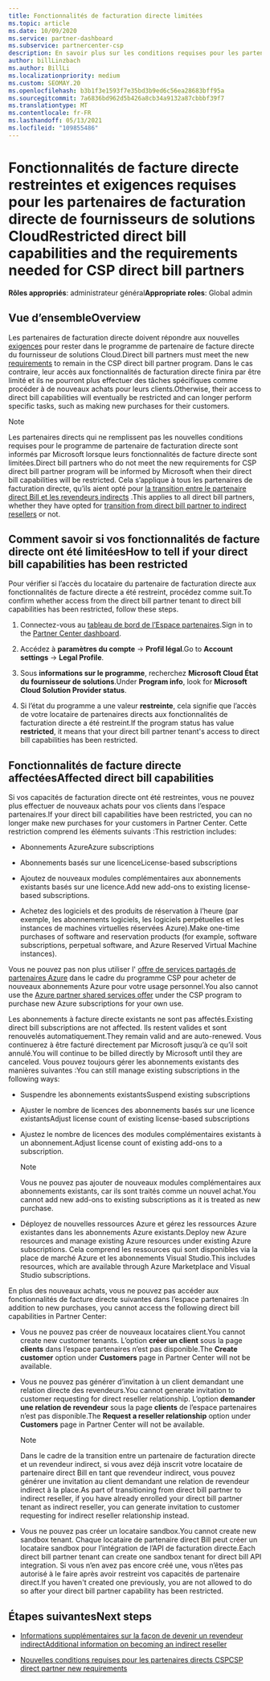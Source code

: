 ```yaml
---
title: Fonctionnalités de facturation directe limitées
ms.topic: article
ms.date: 10/09/2020
ms.service: partner-dashboard
ms.subservice: partnercenter-csp
description: En savoir plus sur les conditions requises pour les partenaires de facturation directe et la procédure à suivre pour éviter que des fonctionnalités soient limitées. Déterminez si vos fonctionnalités ont été limitées.
author: billLinzbach
ms.author: BillLi
ms.localizationpriority: medium
ms.custom: SEOMAY.20
ms.openlocfilehash: b3b1f3e1593f7e35bd3b9ed6c56ea28683bff95a
ms.sourcegitcommit: 7a6836bd962d5b426a8cb34a9132a87cbbbf39f7
ms.translationtype: MT
ms.contentlocale: fr-FR
ms.lasthandoff: 05/13/2021
ms.locfileid: "109855486"
---
```

# <a name="restricted-direct-bill-capabilities-and-the-requirements-needed-for-csp-direct-bill-partners"></a><span data-ttu-id="3032b-104">Fonctionnalités de facture directe restreintes et exigences requises pour les partenaires de facturation directe de fournisseurs de solutions Cloud</span><span class="sxs-lookup"><span data-stu-id="3032b-104">Restricted direct bill capabilities and the requirements needed for CSP direct bill partners</span></span>

<span data-ttu-id="3032b-105">**Rôles appropriés**: administrateur général</span><span class="sxs-lookup"><span data-stu-id="3032b-105">**Appropriate roles**: Global admin</span></span>

## <a name="overview"></a><span data-ttu-id="3032b-106">Vue d’ensemble</span><span class="sxs-lookup"><span data-stu-id="3032b-106">Overview</span></span>

<span data-ttu-id="3032b-107">Les partenaires de facturation directe doivent répondre aux nouvelles [exigences](direct-partner-new-requirements.md) pour rester dans le programme de partenaire de facture directe du fournisseur de solutions Cloud.</span><span class="sxs-lookup"><span data-stu-id="3032b-107">Direct bill partners must meet the new [requirements](direct-partner-new-requirements.md) to remain in the CSP direct bill partner program.</span></span> <span data-ttu-id="3032b-108">Dans le cas contraire, leur accès aux fonctionnalités de facturation directe finira par être limité et ils ne pourront plus effectuer des tâches spécifiques comme procéder à de nouveaux achats pour leurs clients.</span><span class="sxs-lookup"><span data-stu-id="3032b-108">Otherwise, their access to direct bill capabilities will eventually be restricted and can longer perform specific tasks, such as making new purchases for their customers.</span></span>

> [!Note]
> <span data-ttu-id="3032b-109">Les partenaires directs qui ne remplissent pas les nouvelles conditions requises pour le programme de partenaire de facturation directe sont informés par Microsoft lorsque leurs fonctionnalités de facture directe sont limitées.</span><span class="sxs-lookup"><span data-stu-id="3032b-109">Direct bill partners who do not meet the new requirements for CSP direct bill partner program will be informed by Microsoft when their direct bill capabilities will be restricted.</span></span> <span data-ttu-id="3032b-110">Cela s’applique à tous les partenaires de facturation directe, qu’ils aient opté pour [la transition entre le partenaire direct Bill et les revendeurs indirects](transition-direct-to-indirect.md) .</span><span class="sxs-lookup"><span data-stu-id="3032b-110">This applies to all direct bill partners, whether they have opted for [transition from direct bill partner to indirect resellers](transition-direct-to-indirect.md) or not.</span></span>  

## <a name="how-to-tell-if-your-direct-bill-capabilities-has-been-restricted"></a><span data-ttu-id="3032b-111">Comment savoir si vos fonctionnalités de facture directe ont été limitées</span><span class="sxs-lookup"><span data-stu-id="3032b-111">How to tell if your direct bill capabilities has been restricted</span></span>

<span data-ttu-id="3032b-112">Pour vérifier si l’accès du locataire du partenaire de facturation directe aux fonctionnalités de facture directe a été restreint, procédez comme suit.</span><span class="sxs-lookup"><span data-stu-id="3032b-112">To confirm whether access from the direct bill partner tenant to direct bill capabilities has been restricted, follow these steps.</span></span>

1. <span data-ttu-id="3032b-113">Connectez-vous au [tableau de bord de l’Espace partenaires](https://partner.microsoft.com/dashboard).</span><span class="sxs-lookup"><span data-stu-id="3032b-113">Sign in to the [Partner Center dashboard](https://partner.microsoft.com/dashboard).</span></span>

2. <span data-ttu-id="3032b-114">Accédez à **paramètres du compte**  ->  **Profil légal**.</span><span class="sxs-lookup"><span data-stu-id="3032b-114">Go to **Account settings** -> **Legal Profile**.</span></span>

3. <span data-ttu-id="3032b-115">Sous **informations sur le programme**, recherchez **Microsoft Cloud État du fournisseur de solutions**.</span><span class="sxs-lookup"><span data-stu-id="3032b-115">Under **Program info**, look for **Microsoft Cloud Solution Provider status**.</span></span>

4. <span data-ttu-id="3032b-116">Si l’état du programme a une valeur **restreinte**, cela signifie que l’accès de votre locataire de partenaires directs aux fonctionnalités de facturation directe a été restreint.</span><span class="sxs-lookup"><span data-stu-id="3032b-116">If the program status has value **restricted**, it means that your direct bill partner tenant's access to direct bill capabilities has been restricted.</span></span>

## <a name="affected-direct-bill-capabilities"></a><span data-ttu-id="3032b-117">Fonctionnalités de facture directe affectées</span><span class="sxs-lookup"><span data-stu-id="3032b-117">Affected direct bill capabilities</span></span>

<span data-ttu-id="3032b-118">Si vos capacités de facturation directe ont été restreintes, vous ne pouvez plus effectuer de nouveaux achats pour vos clients dans l’espace partenaires.</span><span class="sxs-lookup"><span data-stu-id="3032b-118">If your direct bill capabilities have been restricted, you can no longer make new purchases for your customers in Partner Center.</span></span> <span data-ttu-id="3032b-119">Cette restriction comprend les éléments suivants :</span><span class="sxs-lookup"><span data-stu-id="3032b-119">This restriction includes:</span></span>

- <span data-ttu-id="3032b-120">Abonnements Azure</span><span class="sxs-lookup"><span data-stu-id="3032b-120">Azure subscriptions</span></span>

- <span data-ttu-id="3032b-121">Abonnements basés sur une licence</span><span class="sxs-lookup"><span data-stu-id="3032b-121">License-based subscriptions</span></span>

- <span data-ttu-id="3032b-122">Ajoutez de nouveaux modules complémentaires aux abonnements existants basés sur une licence.</span><span class="sxs-lookup"><span data-stu-id="3032b-122">Add new add-ons to existing license-based subscriptions.</span></span>

- <span data-ttu-id="3032b-123">Achetez des logiciels et des produits de réservation à l’heure (par exemple, les abonnements logiciels, les logiciels perpétuelles et les instances de machines virtuelles réservées Azure).</span><span class="sxs-lookup"><span data-stu-id="3032b-123">Make one-time purchases of software and reservation products (for example, software subscriptions, perpetual software, and Azure Reserved Virtual Machine instances).</span></span>

<span data-ttu-id="3032b-124">Vous ne pouvez pas non plus utiliser l' [offre de services partagés de partenaires Azure](shared-services.md) dans le cadre du programme CSP pour acheter de nouveaux abonnements Azure pour votre usage personnel.</span><span class="sxs-lookup"><span data-stu-id="3032b-124">You also cannot use the [Azure partner shared services offer](shared-services.md) under the CSP program to purchase new Azure subscriptions for your own use.</span></span>

<span data-ttu-id="3032b-125">Les abonnements à facture directe existants ne sont pas affectés.</span><span class="sxs-lookup"><span data-stu-id="3032b-125">Existing direct bill subscriptions are not affected.</span></span> <span data-ttu-id="3032b-126">Ils restent valides et sont renouvelés automatiquement.</span><span class="sxs-lookup"><span data-stu-id="3032b-126">They remain valid and are auto-renewed.</span></span> <span data-ttu-id="3032b-127">Vous continuerez à être facturé directement par Microsoft jusqu’à ce qu’il soit annulé.</span><span class="sxs-lookup"><span data-stu-id="3032b-127">You will continue to be billed directly by Microsoft until they are canceled.</span></span> <span data-ttu-id="3032b-128">Vous pouvez toujours gérer les abonnements existants des manières suivantes :</span><span class="sxs-lookup"><span data-stu-id="3032b-128">You can still manage existing subscriptions in the following ways:</span></span>

- <span data-ttu-id="3032b-129">Suspendre les abonnements existants</span><span class="sxs-lookup"><span data-stu-id="3032b-129">Suspend existing subscriptions</span></span>

- <span data-ttu-id="3032b-130">Ajuster le nombre de licences des abonnements basés sur une licence existants</span><span class="sxs-lookup"><span data-stu-id="3032b-130">Adjust license count of existing license-based subscriptions</span></span>

- <span data-ttu-id="3032b-131">Ajustez le nombre de licences des modules complémentaires existants à un abonnement.</span><span class="sxs-lookup"><span data-stu-id="3032b-131">Adjust license count of existing add-ons to a subscription.</span></span> 

    >[!Note]
    ><span data-ttu-id="3032b-132">Vous ne pouvez pas ajouter de nouveaux modules complémentaires aux abonnements existants, car ils sont traités comme un nouvel achat.</span><span class="sxs-lookup"><span data-stu-id="3032b-132">You cannot add new add-ons to existing subscriptions as it is treated as new purchase.</span></span>

- <span data-ttu-id="3032b-133">Déployez de nouvelles ressources Azure et gérez les ressources Azure existantes dans les abonnements Azure existants.</span><span class="sxs-lookup"><span data-stu-id="3032b-133">Deploy new Azure resources and manage existing Azure resources under existing Azure subscriptions.</span></span> <span data-ttu-id="3032b-134">Cela comprend les ressources qui sont disponibles via la place de marché Azure et les abonnements Visual Studio.</span><span class="sxs-lookup"><span data-stu-id="3032b-134">This includes resources, which are available through Azure Marketplace and Visual Studio subscriptions.</span></span>

<span data-ttu-id="3032b-135">En plus des nouveaux achats, vous ne pouvez pas accéder aux fonctionnalités de facture directe suivantes dans l’espace partenaires :</span><span class="sxs-lookup"><span data-stu-id="3032b-135">In addition to new purchases, you cannot access the following direct bill capabilities in Partner Center:</span></span>

- <span data-ttu-id="3032b-136">Vous ne pouvez pas créer de nouveaux locataires client.</span><span class="sxs-lookup"><span data-stu-id="3032b-136">You cannot create new customer tenants.</span></span> <span data-ttu-id="3032b-137">L’option **créer un client** sous la page **clients** dans l’espace partenaires n’est pas disponible.</span><span class="sxs-lookup"><span data-stu-id="3032b-137">The **Create customer** option under **Customers** page in Partner Center will not be available.</span></span>

- <span data-ttu-id="3032b-138">Vous ne pouvez pas générer d’invitation à un client demandant une relation directe des revendeurs.</span><span class="sxs-lookup"><span data-stu-id="3032b-138">You cannot generate invitation to customer requesting for direct reseller relationship.</span></span> <span data-ttu-id="3032b-139">L’option **demander une relation de revendeur** sous la page **clients** de l’espace partenaires n’est pas disponible.</span><span class="sxs-lookup"><span data-stu-id="3032b-139">The **Request a reseller relationship** option under **Customers** page in Partner Center will not be available.</span></span>

    >[!NOTE]
    ><span data-ttu-id="3032b-140">Dans le cadre de la transition entre un partenaire de facturation directe et un revendeur indirect, si vous avez déjà inscrit votre locataire de partenaire direct Bill en tant que revendeur indirect, vous pouvez générer une invitation au client demandant une relation de revendeur indirect à la place.</span><span class="sxs-lookup"><span data-stu-id="3032b-140">As part of transitioning from direct bill partner to indirect reseller, if you have already enrolled your direct bill partner tenant as indirect reseller, you can generate invitation to customer requesting for indirect reseller relationship instead.</span></span>

- <span data-ttu-id="3032b-141">Vous ne pouvez pas créer un locataire sandbox.</span><span class="sxs-lookup"><span data-stu-id="3032b-141">You cannot create new sandbox tenant.</span></span> <span data-ttu-id="3032b-142">Chaque locataire de partenaire direct Bill peut créer un locataire sandbox pour l’intégration de l’API de facturation directe.</span><span class="sxs-lookup"><span data-stu-id="3032b-142">Each direct bill partner tenant can create one sandbox tenant for direct bill API integration.</span></span> <span data-ttu-id="3032b-143">Si vous n’en avez pas encore créé une, vous n’êtes pas autorisé à le faire après avoir restreint vos capacités de partenaire direct.</span><span class="sxs-lookup"><span data-stu-id="3032b-143">If you haven't created one previously, you are not allowed to do so after your direct bill partner capability has been restricted.</span></span>  

## <a name="next-steps"></a><span data-ttu-id="3032b-144">Étapes suivantes</span><span class="sxs-lookup"><span data-stu-id="3032b-144">Next steps</span></span>

- [<span data-ttu-id="3032b-145">Informations supplémentaires sur la façon de devenir un revendeur indirect</span><span class="sxs-lookup"><span data-stu-id="3032b-145">Additional information on becoming an indirect reseller</span></span>](https://assetsprod.microsoft.com/csp-directbill-to-indirect-transition.pdf)

- [<span data-ttu-id="3032b-146">Nouvelles conditions requises pour les partenaires directs CSP</span><span class="sxs-lookup"><span data-stu-id="3032b-146">CSP direct partner new requirements</span></span>](direct-partner-new-requirements.md)
